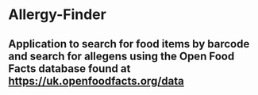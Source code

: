 # Allergy-Finder

## Application to search for food items by barcode and search for allegens using the Open Food Facts database found at https://uk.openfoodfacts.org/data
